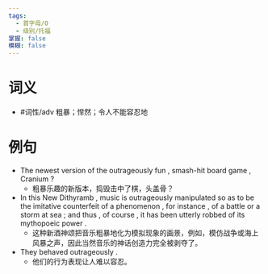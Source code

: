 ```yaml
---
tags:
  - 首字母/O
  - 级别/托福
掌握: false
模糊: false
---
```

# 词义
- #词性/adv  粗暴；悍然；令人不能容忍地
# 例句
- The newest version of the outrageously fun , smash-hit board game , Cranium ?
	- 粗暴乐趣的新版本，捣毁击中了棋，头盖骨？
- In this New Dithyramb , music is outrageously manipulated so as to be the imitative counterfeit of a phenomenon , for instance , of a battle or a storm at sea ; and thus , of course , it has been utterly robbed of its mythopoeic power .
	- 这种新酒神颂把音乐粗暴地化为模拟现象的画景，例如，模仿战争或海上风暴之声，因此当然音乐的神话创造力完全被剥夺了。
- They behaved outrageously .
	- 他们的行为表现让人难以容忍。
